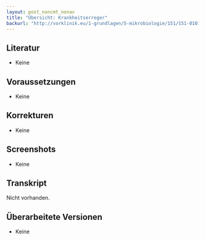 ```yaml
---
layout: post_noncmt_nonav
title: "Übersicht: Krankheitserreger"
backurl: "http://vorklinik.eu/1-grundlagen/5-mikrobiologie/151/151-0101a-uebersicht-krankheitserreger"
---
```

## Literatur

- Keine

## Voraussetzungen

- Keine

## Korrekturen

- Keine

## Screenshots

- Keine

## Transkript

Nicht vorhanden.

## Überarbeitete Versionen

- Keine

